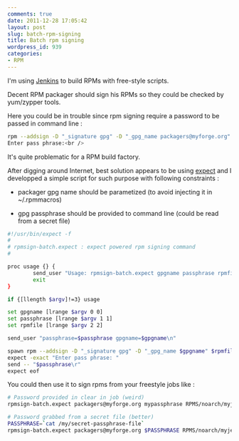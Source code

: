 ```yaml
---
comments: true
date: 2011-12-28 17:05:42
layout: post
slug: batch-rpm-signing
title: Batch rpm signing
wordpress_id: 939
categories:
- RPM
---
```


I'm using [Jenkins](http://jenkins-ci.org/) to build RPMs with free-style scripts.  

Decent RPM packager should sign his RPMs so they could be checked by yum/zypper tools.




Here you could be in trouble since rpm signing require a password to be passed in command line :






```bash
rpm --addsign -D "_signature gpg" -D "_gpg_name packagers@myforge.org" RPMS/noarch/myjenkins-1.0.0-1.noarch.rpm<br />
Enter pass phrase:<br />
```





It's quite problematic for a RPM build factory.




After digging around Internet, best solution appears to be using [expect](http://expect.sourceforge.net/) and I developped a simple script for such purpose with following constraints :






  * packager gpg name should be parametized (to avoid injecting it in ~/.rpmmacros)


  * gpg passphrase should be provided to command line (could be read from a secret file)



```bash
#!/usr/bin/expect -f
#
# rpmsign-batch.expect : expect powered rpm signing command
#

proc usage {} {
        send_user "Usage: rpmsign-batch.expect gpgname passphrase rpmfile\n\n"
        exit
}

if {[llength $argv]!=3} usage

set gpgname [lrange $argv 0 0]
set passphrase [lrange $argv 1 1]
set rpmfile [lrange $argv 2 2]

send_user "passphrase=$passphrase gpgname=$gpgname\n"

spawn rpm --addsign -D "_signature gpg" -D "_gpg_name $gpgname" $rpmfile
expect -exact "Enter pass phrase: "
send -- "$passphrase\r"
expect eof
```

You could then use it to sign rpms from your freestyle jobs like :

```bash
# Password provided in clear in job (weird)
rpmsign-batch.expect packagers@myforge.org mypassphrase RPMS/noarch/myjenkins-1.0.0-1.noarch.rpm

# Password grabbed from a secret file (better)
PASSPHRASE=`cat /my/secret-passphrase-file`
rpmsign-batch.expect packagers@myforge.org $PASSPHRASE RPMS/noarch/myjenkins-1.0.0-1.noarch.rpm
```
